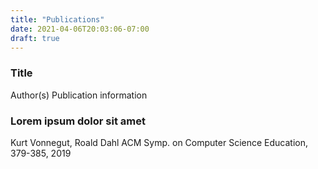 ```yaml
---
title: "Publications"
date: 2021-04-06T20:03:06-07:00
draft: true
---
```


### Title
Author(s)
Publication information

### Lorem ipsum dolor sit amet
Kurt Vonnegut, Roald Dahl
ACM Symp. on Computer Science Education, 379-385, 2019